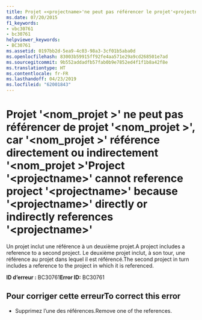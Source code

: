 ```yaml
---
title: Projet «<projectname>'ne peut pas référencer le projet'<projectname>'car'<projectname>'référence directement ou indirectement'<projectname>'
ms.date: 07/20/2015
f1_keywords:
- vbc30761
- bc30761
helpviewer_keywords:
- BC30761
ms.assetid: 0197bb2d-5ea9-4c03-98a3-3cf01b5aba0d
ms.openlocfilehash: 83003b59915ff92fe4aa571e29a9cd268501e7ad
ms.sourcegitcommit: 9b552addadfb57fab0b9e7852ed4f1f1b8a42f8e
ms.translationtype: HT
ms.contentlocale: fr-FR
ms.lasthandoff: 04/23/2019
ms.locfileid: "62001843"
---
```

# <a name="project-projectname-cannot-reference-project-projectname-because-projectname-directly-or-indirectly-references-projectname"></a><span data-ttu-id="10e0b-102">Projet '\<nom_projet >' ne peut pas référencer de projet '\<nom_projet >', car '\<nom_projet >' référence directement ou indirectement '\<nom_projet >'</span><span class="sxs-lookup"><span data-stu-id="10e0b-102">Project '\<projectname>' cannot reference project '\<projectname>' because '\<projectname>' directly or indirectly references '\<projectname>'</span></span>
<span data-ttu-id="10e0b-103">Un projet inclut une référence à un deuxième projet.</span><span class="sxs-lookup"><span data-stu-id="10e0b-103">A project includes a reference to a second project.</span></span> <span data-ttu-id="10e0b-104">Le deuxième projet inclut, à son tour, une référence au projet dans lequel il est référencé.</span><span class="sxs-lookup"><span data-stu-id="10e0b-104">The second project in turn includes a reference to the project in which it is referenced.</span></span>  
  
 <span data-ttu-id="10e0b-105">**ID d’erreur :** BC30761</span><span class="sxs-lookup"><span data-stu-id="10e0b-105">**Error ID:** BC30761</span></span>  
  
## <a name="to-correct-this-error"></a><span data-ttu-id="10e0b-106">Pour corriger cette erreur</span><span class="sxs-lookup"><span data-stu-id="10e0b-106">To correct this error</span></span>  
  
- <span data-ttu-id="10e0b-107">Supprimez l’une des références.</span><span class="sxs-lookup"><span data-stu-id="10e0b-107">Remove one of the references.</span></span>